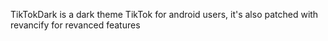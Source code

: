 TikTokDark is a dark theme TikTok for android users, it's also patched with revancify for revanced features
